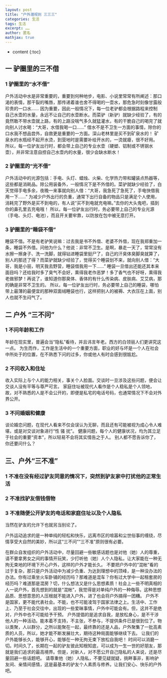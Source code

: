 ```yaml
---
layout: post
title: "户外潜规则 三三三"
categories: 生活
tags: 生活
excerpt: ……
author: 匿名
mathjax: true
---
```


* content
{:toc}

## 一 驴圈里的三不借

### 1 驴圈里的“水不借”

户外活动中水是非常重要的，重要到何种地步，电影、小说里常常有所阐述：那口渴的表情，那干裂的嘴唇，那传递着谁也舍不得喝的一壶水，那危急时刻像甘露般珍贵的一口水……
因为重要，因此一般情况下，每一位老驴都会根据路程来控制自己水壶的水量，永远不让自己的水壶断水。而菜驴（新驴）就缺少经验了，有的竟然敢不带水壶就上路，有的上路没喘气多久就猛灌水，有的干脆自己的喝完了就向别人讨水喝：“大哥，水借我喝一口……”
借水不是不卫生一方面的事情，除你的口水我不想品尝外，自救更是重要的一方面。深山老林里是买不到矿泉水的！
矿泉水的水瓶经不起开水烫，到营地时是需要补给开水的，一烫就瘪，很不好用。
所以，每一位驴友出行时，都会带上自己的专业水壶（硬塑、铝制或不锈钢水壶），并非常注意自控自己水壶内的水量，很少会缺水断水！

### 2 驴圈里的“光不借”

户外活动中的光源包括：手电、头灯、蜡烛、火柴、化学热力带和罐装点热器等，这些都是消耗品。除公用装备外，一般情况下是不外借的。菜驴就缺少经验了，白天觉得手电多余，夜晚一来事就向别人借：“大哥，我急死了急死了，手电快借我用一下……”
为减少户外出行的负重，通常下出行自备的物品只是满足个人使用，消耗完了野外是买不到电的，有人说“买不到电就充电嘛。”去你的大头鬼吧，插到你的鼻孔里去充电哦！
所以，每一位驴友出行时，务必要带上自己的专业光源（手电、头灯、电池），而且开关要牢靠，以防放在包中被无意打开。

### 3 驴圈里的“睡袋不借”

睡袋不借。不是有老驴笑说嘛：过去我是书不外借、老婆不外借，现在我郑重加一条，睡袋不外借。问他为什么？他说：非常不卫生。是啊，暴走一天了，常常没有水擦一擦身子、洗一洗脚，就得钻进睡袋里挺尸了，自己的汗臭体臭脚臭就算了，别人的那还了得？而菜驴就缺少经验了，觉得买个睡袋划不来，就向别人借：“大哥，我是小丽，明天我去野营，睡袋借我用一下……”
睡袋一旦借出还能还其本来面目吗？还给我时多了臭气不会好，熏得我老作恶梦！多了香气也不好呀，熏得我老做邪梦！再说了，谁知道你那臭体、香体的有什么传染病、皮肤病、艾艾病，那的确是非常不卫生的。
所以，每一位驴友出行时，务必要带上自己的睡袋，哪怕带上最薄的最便宜的那种双面绒睡袋也行，这样把别人的被褥、大衣压在上面，别人也就不生闷气了。

## 二 户外 “三不问”

### 1 不问年龄和工作

年龄在现实里，普遍会当“隐私”看待，并且讳言年老。西方的白领丽人们更讲究这一点。
为生而作，工作是生活中的一个重要方面，职业的好与坏是一个人在社会中所处于的位置，在不熟悉下问的过多，你或他人有时会感到很尴尬。

### 2 不问收入和住址

收入实际上与个人的能力相关，事关个人脸面。交谈时一旦涉及这些问题，便会让交谈人没有平等与尊严可言。
家庭住址被现代人看作是个人稳私是个人领地，故，对不熟悉的人是不会公开的，即便是私宅的电话号码，也通常情况下不会对外界公开。

### 3 不问婚姻和健康

谈论婚恋问题，在现代人看来不仅会误认为无聊，而且还有可能被视为成心令人难堪，或是对交谈对象进行“性 骚 扰”。
健康问题，每个人的健康状况，均为其立足于社会的重要“资本”，所以轻易不会将其实情告之于人。
别人都不愿告诉你了，你还要问什么？

## 三、户外“三不准”

### 1 不准在没有经过驴友同意的情况下，突然到驴友家中打扰他的正常生活

### 2 不准找驴友借钱借物

### 3 不准随便公开驴友的电话和家庭住址以及个人隐私

当然在驴友的允许下也就另当别论了。

户外运动追求的是一种单纯的轻松和快乐，远离市区的喧嚣和尘世俗事的缠绕，尽情享受大自然的美妙，所以这“三不问”“三不准”原则很有必要。

在群众自发组织的户外活动中，尽量回避一些敏感话题也是对他（她）人的尊重，请不要拿男女之间的事情开玩笑，少打听他（她）人个人隐私，让大家能在一种无拘无束地的环境下开心户外，这样的户外才能长久。
不要把户外中的“混帐”看的过于复杂，那只是户外活动中为减少负重、为达到理想中的顶峰，是一种没办法的办法。你有过乘坐火车卧铺的经历吗？那难道是混车？你有过大学中一起租套房的经历吗？难道那是混房？切，什么想法又是什么思想素质！社会上一些不明真相的人一说户外，首先想到的就是“混帐”，我觉得是对单纯户外的一种侮辱。这种思想品质、思想意思的人压根就不能进入户外，进了也会将户外搞得一团糟。
户外不是国家，更不能代表社会。不能，也不可能凌驾于国家法律之上。生活中、工作上、乃至于社会交往中，出现的一些爱昧事情，户外中可能会有。但，这并不是绝对，户外中也不可能给予干预。
户外提倡的是追求自我，是放松身心，是不干涉他人的一种活动。能本着不支持，不主张，不参与，不提供条件已是很到位了。物以类聚，人以群分，之所以能聚在一起，最终靠的还是人品，户外聚集了一批高素质的人员，所以，她才能不断发展壮大，期待这种局面能够继续下去。
让我们的户外能够长久，能够开心，能够在一种无拘无束下放松自我吧！
时间可以消磨一切。时间久了，长期在一起的驴友彼此知根知底，可以成为一生一世的好朋友，那就是我们追求的最高境界。但是，对新人，对不愿公开自己隐私的人来说，还是尽量回避一些话题吧。
请尊重他（她）人隐私，不要见疑就疑，挑畔事非，影响驴友间、亲情间感情，这是最基本的驴友个人素质与修养。让我们安心、快乐的户外吧。